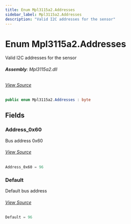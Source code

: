 ```yaml
---
title: Enum Mpl3115a2.Addresses
sidebar_label: Mpl3115a2.Addresses
description: "Valid I2C addresses for the sensor"
---
```

# Enum Mpl3115a2.Addresses
Valid I2C addresses for the sensor

###### **Assembly**: Mpl3115a2.dll
###### [View Source](https://github.com/WildernessLabs/Meadow.Foundation.git/blob/develop/Source/Meadow.Foundation.Peripherals/Sensors.Atmospheric.Mpl3115a2/Driver/Mpl3115a2.Addresses.cs#L8)
```csharp title="Declaration"
public enum Mpl3115a2.Addresses : byte
```
## Fields
### Address_0x60
Bus address 0x60
###### [View Source](https://github.com/WildernessLabs/Meadow.Foundation.git/blob/develop/Source/Meadow.Foundation.Peripherals/Sensors.Atmospheric.Mpl3115a2/Driver/Mpl3115a2.Addresses.cs#L13)
```csharp title="Declaration"
Address_0x60 = 96
```
### Default
Default bus address
###### [View Source](https://github.com/WildernessLabs/Meadow.Foundation.git/blob/develop/Source/Meadow.Foundation.Peripherals/Sensors.Atmospheric.Mpl3115a2/Driver/Mpl3115a2.Addresses.cs#L17)
```csharp title="Declaration"
Default = 96
```
